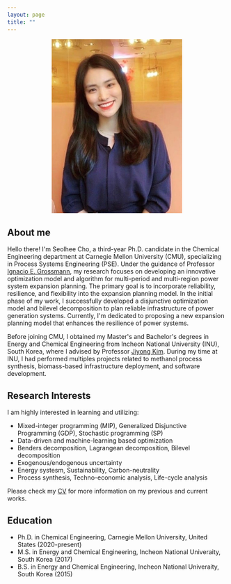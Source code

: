 ```yaml
---
layout: page
title: ""
---
```

<p align ="center">
 <img width="300" height="400" src="/assets/photo.jpg"
<\p>

## About me
Hello there! I'm Seolhee Cho, a third-year Ph.D. candidate in the Chemical Engineering department at Carnegie Mellon University (CMU), specializing in Process Systems Engineering (PSE). Under the guidance of Professor [Ignacio E. Grossmann](http://egon.cheme.cmu.edu/), my research focuses on developing an innovative optimization model and algorithm for multi-period and multi-region power system expansion planning. The primary goal is to incorporate reliability, resilience, and flexibility into the expansion planning model. In the initial phase of my work, I successfully developed a disjunctive optimization model and bilevel decomposition to plan reliable infrastructure of power generation systems. Currently, I'm dedicated to proposing a new expansion planning model that enhances the resilience of power systems.

Before joining CMU, I obtained my Master's and Bachelor's degrees in Energy and Chemical Engineering from Incheon National University (INU), South Korea, where I advised by Professor [Jiyong Kim](https://jkimlab.wixsite.com/ipse). During my time at INU, I had performed multiples projects related to methanol process synthesis, biomass-based infrastructure deployment, and software development. 


## Research Interests
I am highly interested in learning and utilizing: 
 - Mixed-integer programming (MIP), Generalized Disjunctive Programming (GDP), Stochastic programming (SP)
 - Data-driven and machine-learning based optimization
 - Benders decomposition, Lagrangean decomposition, Bilevel decomposition
 - Exogenous/endogenous uncertainty
 - Energy systesm, Sustainability, Carbon-neutrality
 - Process synthesis, Techno-economic analysis, Life-cycle analysis

Please check my [CV](/cho.pdf) for more information on my previous and current works. 


## Education
 - Ph.D. in Chemical Engineering, Carnegie Mellon University, United States (2020-present)
 - M.S. in Energy and Chemical Engineering, Incheon National Univeraity, South Korea (2017)
 - B.S. in Energy and Chemical Engineering, Incheon National Univeraity, South Korea (2015)
